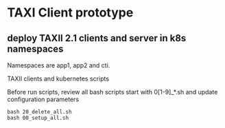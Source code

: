 # TAXI Client prototype

## deploy TAXII 2.1 clients and server in k8s namespaces

Namespaces are app1, app2 and cti.

TAXII clients and kubernetes scripts

Before run scripts, review all bash scripts start with 0[1-9]_*.sh and update configuration parameters

```
bash 20_delete_all.sh
bash 00_setup_all.sh

```
